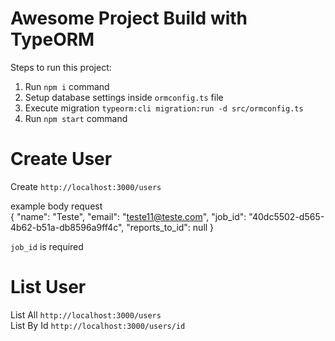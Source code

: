 # Awesome Project Build with TypeORM

Steps to run this project:

1. Run `npm i` command
2. Setup database settings inside `ormconfig.ts` file
3. Execute migration `typeorm:cli migration:run -d src/ormconfig.ts`
4. Run `npm start` command


# Create User
Create `http://localhost:3000/users`

example body request  
{
	"name": "Teste",
	"email": "teste11@teste.com",
	"job_id": "40dc5502-d565-4b62-b51a-db8596a9ff4c",
	"reports_to_id": null
}

`job_id` is required


# List User
List All `http://localhost:3000/users`  
List By Id `http://localhost:3000/users/id`